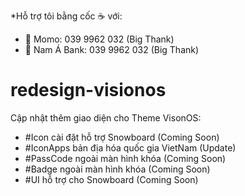 *Hỗ trợ tôi bằng cốc ☕ với:
- 🏦 Momo: 039 9962 032 (Big Thank)
- 🏦 Nam Á Bank: 039 9962 032 (Big Thank)

# redesign-visionos
Cập nhật thêm giao diện cho Theme VisonOS:
- #Icon cài đặt hỗ trợ Snowboard (Coming Soon)
- #IconApps bản địa hóa quốc gia VietNam (Update)
- #PassCode ngoài màn hình khóa (Coming Soon)
- #Badge ngoài màn hình khóa (Coming Soon)
- #UI hỗ trợ cho Snowboard (Coming Soon)
